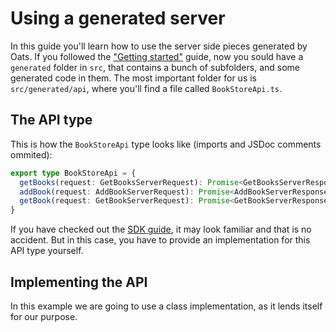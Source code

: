 # Using a generated server

In this guide you'll learn how to use the server side pieces generated by Oats. If you followed the ["Getting started"](OpenAPI_GettingStarted) guide, now you sould have a `generated` folder in `src`, that contains a bunch of subfolders, and some generated code in them. The most important folder for us is `src/generated/api`, where you'll find a file called `BookStoreApi.ts`.

## The API type

This is how the `BookStoreApi` type looks like (imports and JSDoc comments ommited):

```typescript
export type BookStoreApi = {
  getBooks(request: GetBooksServerRequest): Promise<GetBooksServerResponse>
  addBook(request: AddBookServerRequest): Promise<AddBookServerResponse>
  getBook(request: GetBookServerRequest): Promise<GetBookServerResponse>
}
```

If you have checked out the [SDK guide](OpenAPI_GeneratedSdk), it may look familiar and that is no accident. But in this case, you have to provide an implementation for this API type yourself.

## Implementing the API

In this example we are going to use a class implementation, as it lends itself for our purpose.

```typescript

```
